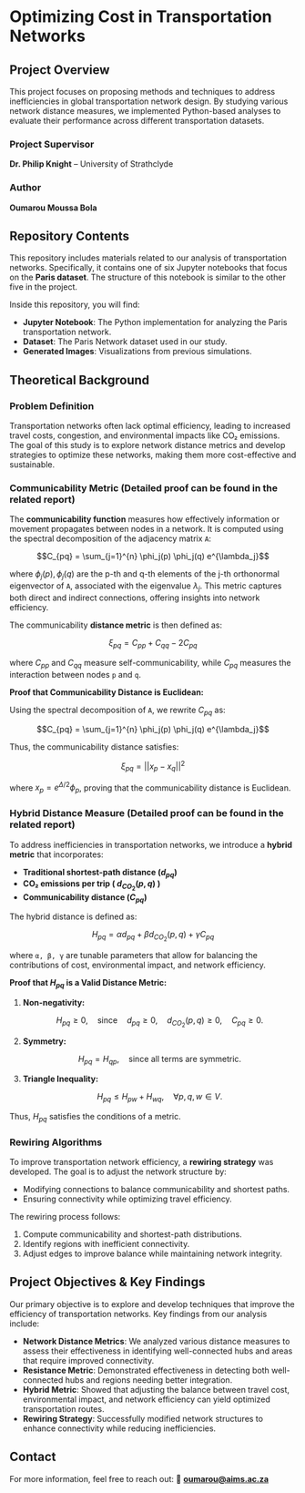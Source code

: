 # Optimizing Cost in Transportation Networks

## Project Overview
This project focuses on proposing methods and techniques to address inefficiencies in global transportation network design. By studying various network distance measures, we implemented Python-based analyses to evaluate their performance across different transportation datasets.

### Project Supervisor
**Dr. Philip Knight** – University of Strathclyde

### Author
**Oumarou Moussa Bola**

## Repository Contents
This repository includes materials related to our analysis of transportation networks. Specifically, it contains one of six Jupyter notebooks that focus on the **Paris dataset**. The structure of this notebook is similar to the other five in the project.

Inside this repository, you will find:
- **Jupyter Notebook**: The Python implementation for analyzing the Paris transportation network.
- **Dataset**: The Paris Network dataset used in our study.
- **Generated Images**: Visualizations from previous simulations.

## Theoretical Background

### Problem Definition
Transportation networks often lack optimal efficiency, leading to increased travel costs, congestion, and environmental impacts like CO₂ emissions. The goal of this study is to explore network distance metrics and develop strategies to optimize these networks, making them more cost-effective and sustainable.

### Communicability Metric (Detailed proof can be found in the related report)
The **communicability function** measures how effectively information or movement propagates between nodes in a network. It is computed using the spectral decomposition of the adjacency matrix `A`:
   
   ```math
   C_{pq} = \sum_{j=1}^{n} \phi_j(p) \phi_j(q) e^{\lambda_j}
   ```
   
where $ϕ_j(p), ϕ_j(q)$ are the p-th and q-th elements of the j-th orthonormal eigenvector of `A`, associated with the eigenvalue $λ_j$. This metric captures both direct and indirect connections, offering insights into network efficiency.

The communicability **distance metric** is then defined as:
   
   ```math
   \xi_{pq} = C_{pp} + C_{qq} - 2C_{pq}
   ```
   
where $C_{pp}$ and $C_{qq}$ measure self-communicability, while $C_{pq}$ measures the interaction between nodes `p` and `q`. 

**Proof that Communicability Distance is Euclidean:** 

Using the spectral decomposition of `A`, we rewrite $C_{pq}$ as:
   
   ```math
   C_{pq} = \sum_{j=1}^{n} \phi_j(p) \phi_j(q) e^{\lambda_j}
   ```
   
Thus, the communicability distance satisfies:
   
   ```math
   \xi_{pq} = ||x_p - x_q||^2
   ```
   
where $x_p = e^{\Delta/2} \phi_p$, proving that the communicability distance is Euclidean.

### Hybrid Distance Measure (Detailed proof can be found in the related report)
To address inefficiencies in transportation networks, we introduce a **hybrid metric** that incorporates:
- **Traditional shortest-path distance ($d_{pq}$)**
- **CO₂ emissions per trip ( $d_{CO_2}(p, q)$ )**
- **Communicability distance ($C_{pq}$)**

The hybrid distance is defined as:
   
   ```math
   H_{pq} = \alpha d_{pq} + \beta d_{CO_2}(p, q) + \gamma C_{pq}
   ```
   
where `α, β, γ` are tunable parameters that allow for balancing the contributions of cost, environmental impact, and network efficiency.

**Proof that $H_{pq}$ is a Valid Distance Metric:**
1. **Non-negativity:**
   
   ```math
   H_{pq} \geq 0, \quad \text{since} \quad d_{pq} \geq 0, \quad d_{CO_2}(p, q) \geq 0, \quad C_{pq} \geq 0.
   ```
   
2. **Symmetry:**
   
   ```math
   H_{pq} = H_{qp}, \quad \text{since all terms are symmetric.}
   ```
   
3. **Triangle Inequality:**
   
   ```math
   H_{pq} \leq H_{pw} + H_{wq}, \quad \forall p, q, w \in V.
   ```
   
Thus, $H_{pq}$ satisfies the conditions of a metric.

### Rewiring Algorithms
To improve transportation network efficiency, a **rewiring strategy** was developed. The goal is to adjust the network structure by:
- Modifying connections to balance communicability and shortest paths.
- Ensuring connectivity while optimizing travel efficiency.

The rewiring process follows:
   
   1. Compute communicability and shortest-path distributions.
   2. Identify regions with inefficient connectivity.
   3. Adjust edges to improve balance while maintaining network integrity.

## Project Objectives & Key Findings
Our primary objective is to explore and develop techniques that improve the efficiency of transportation networks. Key findings from our analysis include:

- **Network Distance Metrics**: We analyzed various distance measures to assess their effectiveness in identifying well-connected hubs and areas that require improved connectivity.
- **Resistance Metric**: Demonstrated effectiveness in detecting both well-connected hubs and regions needing better integration.
- **Hybrid Metric**: Showed that adjusting the balance between travel cost, environmental impact, and network efficiency can yield optimized transportation routes.
- **Rewiring Strategy**: Successfully modified network structures to enhance connectivity while reducing inefficiencies.

## Contact
For more information, feel free to reach out:
📧 **oumarou@aims.ac.za**  
<!--🔗 **Repository**: [GitHub Repository](https://github.com/OMB227/Oumarou-AIMS-Project-Repository.git)-->


